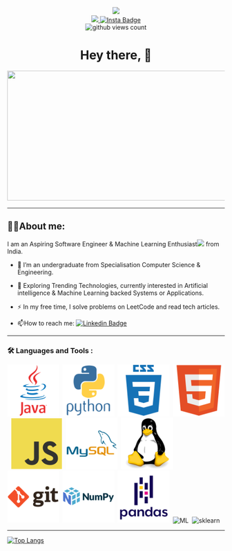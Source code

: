 <div id="header" align="center">
  <img src="https://media.giphy.com/media/M9gbBd9nbDrOTu1Mqx/giphy.gif" width="100"/>
  <div id="badges">
  <a href="https://www.linkedin.com/in/sudheer-arigela/">
    <img src="https://img.shields.io/badge/LinkedIn-blue?logo=linkedin&logoColor=white&style=for-the-badge" />
  </a>
    <a href="https://www.instagram.com/sudheeerrrr/">
    <img src="https://img.shields.io/badge/Instagram-pink?style=for-the-badge&logo=instagram&logoColor=black" alt="Insta Badge"/>
  </a>
</div>
      <img src="https://komarev.com/ghpvc/?username=sudhe-er&style=flat-square&color=blue" alt="github views count"/>
      <h1>
      Hey there, <span>👋</span> 
      </h1>
      <div align="center"> <img src="https://media.giphy.com/media/dWesBcTLavkZuG35MI/giphy.gif" width="600" height="300"/> </div>
</div>

<!---
sudhe-er/sudhe-er is a ✨ special ✨ repository because its `README.md` (this file) appears on your GitHub profile.
You can click the Preview link to take a look at your changes.
--->
---
## :man_technologist:About me:
I am an Aspiring Software Engineer & Machine Learning Enthusiast<img src="https://media.giphy.com/media/WUlplcMpOCEmTGBtBW/giphy.gif" width="60"> from India.
- :telescope: I’m an undergraduate from Specialisation Computer Science & Engineering.

- :seedling: Exploring Trending Technologies, currently interested in Artificial intelligence & Machine Learning backed Systems or Applications.

- :zap: In my free time, I solve problems on LeetCode and read tech articles.

- :mailbox:How to reach me: [![Linkedin Badge](https://img.shields.io/badge/-SudheerAr-blue?style=flat&logo=Linkedin&logoColor=white)](https://www.linkedin.com/in/sudheer-arigela/)

---
### :hammer_and_wrench: Languages and Tools :
<div>
  <img src="https://github.com/devicons/devicon/blob/master/icons/java/java-original-wordmark.svg" title="Java" alt="Java" width="120" height="120" margin-left="20" margin-right="20"/>&nbsp;
   <img src="https://github.com/devicons/devicon/blob/master/icons/python/python-original-wordmark.svg" title="Python" alt="pandas" width="120" height="120" margin-left="20" margin-right="20"/>&nbsp;
  <img src="https://github.com/devicons/devicon/blob/master/icons/css3/css3-plain-wordmark.svg"  title="CSS3" alt="CSS" width="120" height="120" margin-left="20" margin-right="20"/>&nbsp;
  <img src="https://github.com/devicons/devicon/blob/master/icons/html5/html5-original.svg" title="HTML5" alt="HTML" width="120" height="120" margin-left="20" margin-right="20"/>&nbsp;
  <img src="https://github.com/devicons/devicon/blob/master/icons/javascript/javascript-original.svg" title="JavaScript" alt="JavaScript" width="120" height="120" margin-left="20" margin-right="20"/>&nbsp;
  <img src="https://github.com/devicons/devicon/blob/master/icons/mysql/mysql-original-wordmark.svg" title="MySQL"  alt="MySQL" width="120" height="120" margin-left="20" margin-right="20"/>&nbsp;
  <img src="https://github.com/devicons/devicon/blob/master/icons/linux/linux-original.svg" title="Linux" **alt="Linux" width="120" height="120" margin-left="20" margin-right="20"/> &nbsp;
  <img src="https://github.com/devicons/devicon/blob/master/icons/git/git-original-wordmark.svg" title="Git" **alt="Git" width="120" height="120" margin-left="20" margin-right="20"/>&nbsp;
  <img src="https://github.com/devicons/devicon/blob/master/icons/numpy/numpy-original-wordmark.svg" title="NumPy" alt="NumPy" width="120" height="120" margin-left="20" margin-right="20"/>&nbsp;
  <img src="https://github.com/devicons/devicon/blob/master/icons/pandas/pandas-original-wordmark.svg" title="Pandas" alt="pandas" width="120" height="120" margin-left="20" margin-right="20"/>&nbsp;
 <img src="https://e7.pngegg.com/pngimages/790/836/png-clipart-white-robot-reading-book-illustration-machine-learning-deep-learning-artificial-intelligence-algorithm-robotics-electronics-computer-science-thumbnail.png" title="ML" alt="ML" width="120" height="120" margin-left="20" margin-right="20"/>&nbsp;
  <img src="https://e7.pngegg.com/pngimages/39/4/png-clipart-logo-scikit-learn-python-github-machine-learning-text-orange-thumbnail.png" title="sklearn" alt="sklearn" width="120" height="120" margin-left="20" margin-right="20"/>&nbsp;
</div>

---
[![Top Langs](https://github-readme-stats.vercel.app/api/top-langs/?username=sudhe-er&layout=compact&theme=vision-friendly-dark)](https://github.com/anuraghazra/github-readme-stats)



